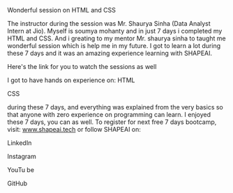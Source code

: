 Wonderful session on HTML and CSS


The instructor during the session was Mr. Shaurya Sinha (Data Analyst Intern at Jio). Myself is soumya mohanty and in just 7 days i completed my HTML and CSS. And i greating to my mentor Mr. shaurya sinha to taught me wonderful session which is help me in my future. I got to learn a lot during these 7 days and it was an amazing experience learning with SHAPEAI.



Here's the link for you to watch the sessions as well



I got to have hands on experience on: HTML

CSS

during these 7 days, and everything was explained from the very basics so that anyone with zero experience on programming can learn. I enjoyed these 7 days, you can as well. To register for next free 7 days bootcamp, visit: www.shapeai.tech or follow SHAPEAI on:

LinkedIn

Instagram

YouTu be

GitHub





